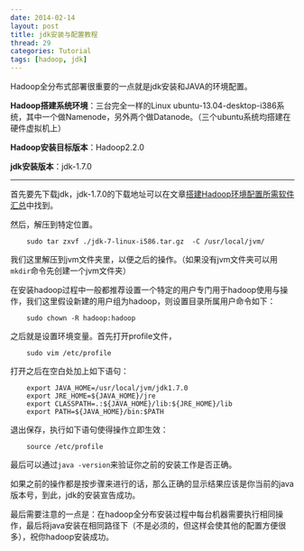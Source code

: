 ```yaml
---
date: 2014-02-14
layout: post
title: jdk安装与配置教程
thread: 29
categories: Tutorial
tags: [hadoop, jdk]
---
```


Hadoop全分布式部署很重要的一点就是jdk安装和JAVA的环境配置。

**Hadoop搭建系统环境**：三台完全一样的Linux ubuntu-13.04-desktop-i386系统，其中一个做Namenode，另外两个做Datanode。（三个ubuntu系统均搭建在硬件虚拟机上）

**Hadoop安装目标版本**：Hadoop2.2.0

**jdk安装版本**：jdk-1.7.0

----------

首先要先下载jdk，jdk-1.7.0的下载地址可以在文章[搭建Hadoop环境配置所需软件汇总](http://hijiangtao.github.io/2014/02/14/hadoopsetupsoftware)中找到。

然后，解压到特定位置。

```
    sudo tar zxvf ./jdk-7-linux-i586.tar.gz  -C /usr/local/jvm/
```

我们这里解压到jvm文件夹里，以便之后的操作。（如果没有jvm文件夹可以用`mkdir`命令先创建一个jvm文件夹）

在安装hadoop过程中一般都推荐设置一个特定的用户专门用于hadoop使用与操作，我们这里假设新建的用户组为hadoop，则设置目录所属用户命令如下：

```
    sudo chown -R hadoop:hadoop
```

之后就是设置环境变量。首先打开profile文件，

```
    sudo vim /etc/profile
```

打开之后在空白处加上如下语句：

```
    export JAVA_HOME=/usr/local/jvm/jdk1.7.0
    export JRE_HOME=${JAVA_HOME}/jre
    export CLASSPATH=.:${JAVA_HOME}/lib:${JRE_HOME}/lib
    export PATH=${JAVA_HOME}/bin:$PATH
```

退出保存，执行如下语句使得操作立即生效：

```
    source /etc/profile
```

最后可以通过`java -version`来验证你之前的安装工作是否正确。

如果之前的操作都是按步骤来进行的话，那么正确的显示结果应该是你当前的java版本号，到此，jdk的安装宣告成功。

最后需要注意的一点是：在hadoop全分布安装过程中每台机器需要执行相同操作，最后将java安装在相同路径下（不是必须的，但这样会使其他的配置方便很多），祝你hadoop安装成功。